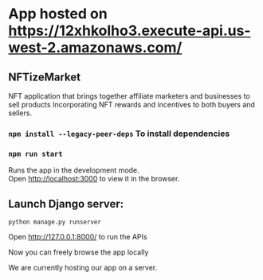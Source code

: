 # App hosted on https://12xhkolho3.execute-api.us-west-2.amazonaws.com/


## NFTizeMarket

NFT application that brings together affiliate marketers and businesses to sell products Incorporating NFT rewards and incentives to both buyers and sellers.

### `npm install --legacy-peer-deps` To install dependencies
### `npm run start`

Runs the app in the development mode.\
Open [http://localhost:3000](http://localhost:3000) to view it in the browser.

## Launch Django server:

```
python manage.py runserver
```

Open http://127.0.0.1:8000/ to run the APIs

Now you can freely browse the app locally



We are currently hosting our app on a server.
